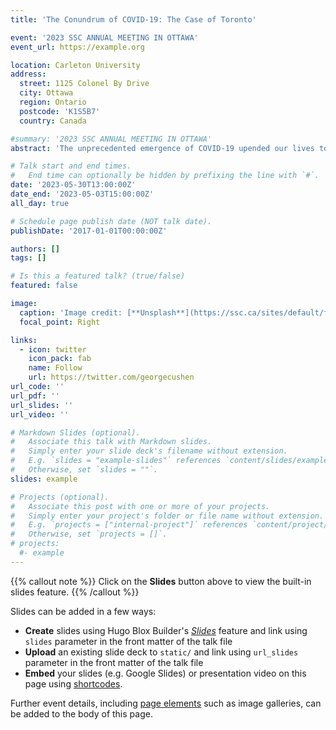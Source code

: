 ```yaml
---
title: 'The Conundrum of COVID-19: The Case of Toronto'

event: '2023 SSC ANNUAL MEETING IN OTTAWA'
event_url: https://example.org

location: Carleton University 
address:
  street: 1125 Colonel By Drive
  city: Ottawa
  region: Ontario
  postcode: 'K1S5B7'
  country: Canada

#summary: '2023 SSC ANNUAL MEETING IN OTTAWA'
abstract: 'The unprecedented emergence of COVID-19 upended our lives to a great extent, resulting in pressing health crises and economic fallouts on a global scale.There have been, by and large, appreciable variations in the course of the COVID-19 outbreak across countries and territories. To come within the scope ofthis study, we combined resident-level COVID-19 fatalities data in Toronto, the 2016 census demographics data and the community council data to quantifythe differentials in the extent to which residents in four Toronto districts are susceptible to COVID-19 during the early phase of the pandemic. We modelledthe probability that individuals in different age groups would pass on after contracting COVID-19 in 2020 by the Hierarchical Logit Model. The findings arethat these probabilities differ across four districts, which is attributable to varied capacities and unequal access to hospitals among neighbourhoods to acertain degree. Our aim is to provide data-based guidance for further research in public health policies to reduce health inequities.'

# Talk start and end times.
#   End time can optionally be hidden by prefixing the line with `#`.
date: '2023-05-30T13:00:00Z'
date_end: '2023-05-03T15:00:00Z'
all_day: true

# Schedule page publish date (NOT talk date).
publishDate: '2017-01-01T00:00:00Z'

authors: []
tags: []

# Is this a featured talk? (true/false)
featured: false

image:
  caption: 'Image credit: [**Unsplash**](https://ssc.ca/sites/default/files/carleton_photo_dev_1.jpg)'
  focal_point: Right

links:
  - icon: twitter
    icon_pack: fab
    name: Follow
    url: https://twitter.com/georgecushen
url_code: ''
url_pdf: ''
url_slides: ''
url_video: ''

# Markdown Slides (optional).
#   Associate this talk with Markdown slides.
#   Simply enter your slide deck's filename without extension.
#   E.g. `slides = "example-slides"` references `content/slides/example-slides.md`.
#   Otherwise, set `slides = ""`.
slides: example

# Projects (optional).
#   Associate this post with one or more of your projects.
#   Simply enter your project's folder or file name without extension.
#   E.g. `projects = ["internal-project"]` references `content/project/deep-learning/index.md`.
#   Otherwise, set `projects = []`.
# projects:
  #- example
---
```


{{% callout note %}}
Click on the **Slides** button above to view the built-in slides feature.
{{% /callout %}}

Slides can be added in a few ways:

- **Create** slides using Hugo Blox Builder's [_Slides_](https://docs.hugoblox.com/reference/content-types/) feature and link using `slides` parameter in the front matter of the talk file
- **Upload** an existing slide deck to `static/` and link using `url_slides` parameter in the front matter of the talk file
- **Embed** your slides (e.g. Google Slides) or presentation video on this page using [shortcodes](https://docs.hugoblox.com/reference/markdown/).

Further event details, including [page elements](https://docs.hugoblox.com/reference/markdown/) such as image galleries, can be added to the body of this page.
